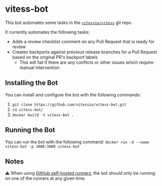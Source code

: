 # vitess-bot

This bot automates some tasks in the [`vitessio/vitess`](https://github.com/vitessio/vitess) git repo.

It currently automates the following tasks:
- Adds a review checklist comment on any Pull Request that is ready for review
- Creates backports against previous release branches for a Pull Request based on the original PR's backport labels
  - This will fail if there are any conflicts or other issues which require manual intervention

## Installing the Bot
You can install and configure the bot with the following commands:
1. `git clone https://github.com/vitessio/vitess-bot.git`
2. `cd vitess-bot/`
3. `docker build -t vitess-bot .`

## Running the Bot
You can run the bot with the following command:
`docker run -d --name vitess-bot -p 3000:3000 vitess-bot`

## Notes
:warning: When using [GitHub self-hosted runners](https://docs.github.com/en/actions/hosting-your-own-runners/about-self-hosted-runners), the bot should only be running on one of the runners at any given time.
